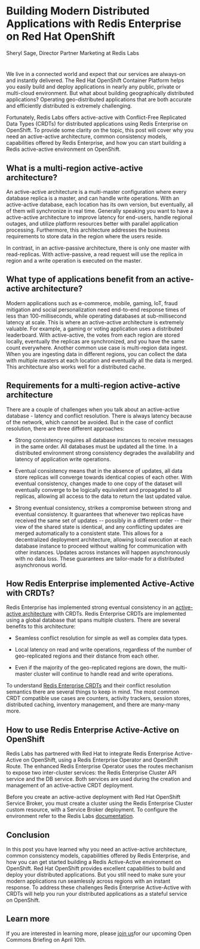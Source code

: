 # Building Modern Distributed Applications with Redis Enterprise on Red Hat OpenShift
Sheryl Sage, Director Partner Marketing at Redis Labs
#
We live in a connected world and expect that our services are always-on and instantly delivered. The Red Hat OpenShift Container Platform helps you easily build and deploy applications in nearly any public, private or multi-cloud environment. But what about building geographically distributed applications? Operating geo-distributed applications that are both accurate and efficiently distributed is extremely challenging. 

Fortunately, Redis Labs offers active-active with Conflict-Free Replicated Data Types (CRDTs) for distributed applications using Redis Enterprise on OpenShift. To provide some clarity on the topic, this post will cover why you need an active-active architecture, common consistency models, capabilities offered by Redis Enterprise, and how you can start building a Redis active-active environment on OpenShift.

## What is a multi-region active-active architecture?

An active-active architecture is a multi-master configuration where every database replica is a master, and can handle write operations. With an active-active database, each location has its own version, but eventually, all of them will synchronize in real time. Generally speaking you want to have a active-active architecture to improve latency for end-users, handle regional outages, and utilize platform resources better with parallel application processing. Furthermore, this architecture addresses the business requirements to store data in the region where the users reside.

In contrast, in an active-passive architecture, there is only one master with read-replicas. With active-passive, a read request will use the replica in region and a write operation is executed on the master.  

## What type of applications benefit from an active-active architecture?

Modern applications such as e-commerce, mobile, gaming, IoT, fraud mitigation and social personalization need end-to-end response times of less than 100-milliseconds, while operating databases at sub-millisecond latency at scale. This is where an active-active architecture is extremely valuable. For example, a gaming or voting application uses a distributed leaderboard.  With active-active, the votes from each region are stored locally, eventually the replicas are synchronized, and you have the same count everywhere. Another common use case is multi-region data ingest.  When you are ingesting data in different regions, you can collect the data with multiple masters at each location and eventually all the data is merged. This architecture also works well for a distributed cache.   

## Requirements for a multi-region active-active architecture

There are a couple of challenges when you talk about an active-active database - latency and conflict resolution. There is always latency because of the network, which cannot be avoided. But in the case of conflict resolution, there are three different approaches:    

* Strong consistency requires all database instances to receive messages in the same order. All databases must be updated all the time. In a distributed environment strong consistency degrades the availability and latency of application write operations. 

* Eventual consistency means that in the absence of updates, all data store replicas will converge towards identical copies of each other.  With eventual consistency, changes made to one copy of the dataset will eventually converge to be logically equivalent and propagated to all replicas, allowing all access to the data to return the last updated value. 

* Strong eventual consistency, strikes a compromise between strong and eventual consistency. It guarantees that whenever two replicas have received the same set of updates -- possibly in a different order -- their view of the shared state is identical, and any conflicting updates are merged automatically to a consistent state. This allows for a decentralized deployment architecture, allowing local execution at each database instance to proceed without waiting for communication with other instances. Updates across instances will happen asynchronously with no data loss. These guarantees are tailor-made for a distributed asynchronous world.  

## How Redis Enterprise implemented Active-Active with CRDTs? 
Redis Enterprise has implemented strong eventual consistency in an [active-active architecture](https://redislabs.com/docs/active-active-datasheet/) with CRDTs. Redis Enterprise CRDTs are implemented using a global database that spans multiple clusters.  There are several benefits to this architecture:

* Seamless conflict resolution for simple as well as complex data types.

* Local latency on read and write operations, regardless of the number of geo-replicated regions and their distance from each other.  

* Even if the majority of the geo-replicated regions are down, the multi-master cluster will continue to handle read and write operations.

To understand [Redis Enterprise CRDTs](https://redislabs.com/docs/under-the-hood/) and their conflict resolution semantics there are several things to keep in mind.  The most common CRDT compatible use cases are counters, activity trackers, session stores, distributed caching, inventory management, and there are many-many more.  

## How to use Redis Enterprise Active-Active on OpenShift
Redis Labs has partnered with Red Hat to integrate Redis Enterprise Active-Active on OpenShift, using a Redis Enterprise Operator and OpenShift Route. The enhanced Redis Enterprise Operator uses the routes mechanism to expose two inter-cluster services: the Redis Enterprise Cluster API service and the DB service. Both services are used during the creation and management of an active-active CRDT deployment. 

Before you create an active-active deployment with Red Hat OpenShift Service Broker, you must create a cluster using the Redis Enterprise Cluster custom resource, with a Service Broker deployment. To configure the environment refer to the Redis Labs [documentation](https://docs.redislabs.com/latest/rs/getting-started/getting-started-openshift-crdb/).

## Conclusion
In this post you have learned why you need an active-active architecture, common consistency models, capabilities offered by Redis Enterprise, and how you can get started building a Redis Active-Active environment on OpenShift. Red Hat OpenShift provides excellent capabilities to build and deploy your distributed applications. But you still need to make sure your modern applications run seamlessly across regions with an instant response. To address these challenges Redis Enterprise Active-Active with CRDTs will help you run your distributed applications as a stateful service on OpenShift.

## Learn more
If you are interested in learning more, please [join us](https://commons.openshift.org/events.html#event|running-highly-performant-distributed-applications-using-active-active-with-redis-on-openshift-redislabs|935)for our upcoming Open Commons Briefing on April 10th.


